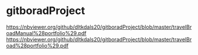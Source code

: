 # gitboradProject
https://nbviewer.org/github/dltkdals20/gitboradProject/blob/master/travelBroadManual%28portfolio%29.pdf
https://nbviewer.org/github/dltkdals20/gitboradProject/blob/master/travelBroad%28portfolio%29.pdf
